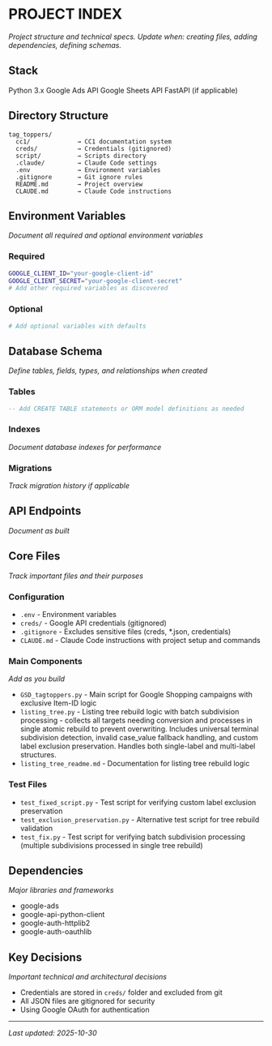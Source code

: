 # PROJECT INDEX
_Project structure and technical specs. Update when: creating files, adding dependencies, defining schemas._

## Stack
Python 3.x
Google Ads API
Google Sheets API
FastAPI (if applicable)

## Directory Structure
```
tag_toppers/
  cc1/             → CC1 documentation system
  creds/           → Credentials (gitignored)
  script/          → Scripts directory
  .claude/         → Claude Code settings
  .env             → Environment variables
  .gitignore       → Git ignore rules
  README.md        → Project overview
  CLAUDE.md        → Claude Code instructions
```

## Environment Variables
_Document all required and optional environment variables_

### Required
```bash
GOOGLE_CLIENT_ID="your-google-client-id"
GOOGLE_CLIENT_SECRET="your-google-client-secret"
# Add other required variables as discovered
```

### Optional
```bash
# Add optional variables with defaults
```

## Database Schema
_Define tables, fields, types, and relationships when created_

### Tables
```sql
-- Add CREATE TABLE statements or ORM model definitions as needed
```

### Indexes
_Document database indexes for performance_

### Migrations
_Track migration history if applicable_

## API Endpoints
_Document as built_

## Core Files
_Track important files and their purposes_

### Configuration
- `.env` - Environment variables
- `creds/` - Google API credentials (gitignored)
- `.gitignore` - Excludes sensitive files (creds, *.json, credentials)
- `CLAUDE.md` - Claude Code instructions with project setup and commands

### Main Components
_Add as you build_

- `GSD_tagtoppers.py` - Main script for Google Shopping campaigns with exclusive Item-ID logic
- `listing_tree.py` - Listing tree rebuild logic with batch subdivision processing - collects all targets needing conversion and processes in single atomic rebuild to prevent overwriting. Includes universal terminal subdivision detection, invalid case_value fallback handling, and custom label exclusion preservation. Handles both single-label and multi-label structures.
- `listing_tree_readme.md` - Documentation for listing tree rebuild logic

### Test Files
- `test_fixed_script.py` - Test script for verifying custom label exclusion preservation
- `test_exclusion_preservation.py` - Alternative test script for tree rebuild validation
- `test_fix.py` - Test script for verifying batch subdivision processing (multiple subdivisions processed in single tree rebuild)

## Dependencies
_Major libraries and frameworks_

- google-ads
- google-api-python-client
- google-auth-httplib2
- google-auth-oauthlib

## Key Decisions
_Important technical and architectural decisions_

- Credentials are stored in `creds/` folder and excluded from git
- All JSON files are gitignored for security
- Using Google OAuth for authentication

---
_Last updated: 2025-10-30_
